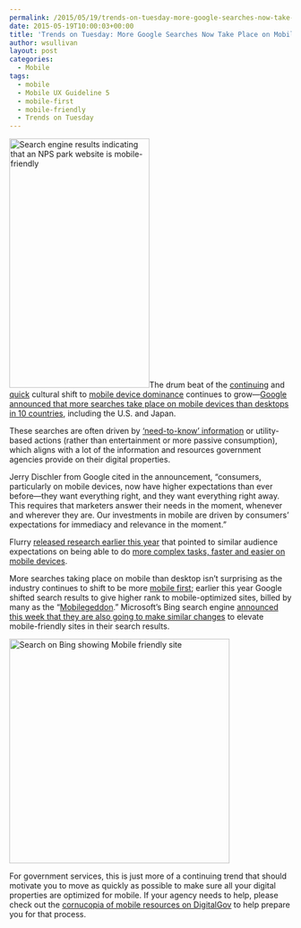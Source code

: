 ```yaml
---
permalink: /2015/05/19/trends-on-tuesday-more-google-searches-now-take-place-on-mobile-devices-than-desktops/
date: 2015-05-19T10:00:03+00:00
title: 'Trends on Tuesday: More Google Searches Now Take Place on Mobile Devices than Desktops'
author: wsullivan
layout: post
categories:
  - Mobile
tags:
  - mobile
  - Mobile UX Guideline 5
  - mobile-first
  - mobile-friendly
  - Trends on Tuesday
---
```


<img class="alignright size-full wp-image-268912" src="https://s3.amazonaws.com/sitesusa/wp-content/uploads/sites/212/2015/04/250-x-444-Search-engine-results-indicating-that-an-NPS-park-website-is-mobile-friendly.jpg" alt="Search engine results indicating that an NPS park website is mobile-friendly" width="250" height="444" />The drum beat of the [continuing](https://www.digitalgov.gov/2014/12/02/trends-on-tuesday-americas-new-first-screen/) and [quick](https://www.digitalgov.gov/2015/01/27/trends-on-tuesday-mobile-marketing-on-the-rise/) cultural shift to [mobile device dominance](https://www.digitalgov.gov/2015/03/31/trends-on-tuesday-smartphone-market-growth-makes-mobile-friendly-a-must/ "Trends on Tuesday: Smartphone Market Growth Makes Mobile-Friendly a Must") continues to grow—[Google announced that more searches take place on mobile devices than desktops in 10 countries](http://adwords.blogspot.com/2015/05/building-for-next-moment.html), including the U.S. and Japan.

These searches are often driven by [‘need-to-know’ information](https://www.digitalgov.gov/2015/04/07/trends-on-tuesday-40-of-americans-use-smartphones-to-find-government-information/) or utility-based actions (rather than entertainment or more passive consumption), which aligns with a lot of the information and resources government agencies provide on their digital properties.

Jerry Dischler from Google cited in the announcement, “consumers, particularly on mobile devices, now have higher expectations than ever before—they want everything right, and they want everything right away. This requires that marketers answer their needs in the moment, whenever and wherever they are. Our investments in mobile are driven by consumers’ expectations for immediacy and relevance in the moment.”

Flurry [released research earlier this year](https://www.digitalgov.gov/2015/03/10/trends-on-tuesday-more-time-consuming-complex-tasks-on-mobile-platforms/) that pointed to similar audience expectations on being able to do [more complex tasks, faster and easier on mobile devices](https://www.digitalgov.gov/2015/03/10/trends-on-tuesday-more-time-consuming-complex-tasks-on-mobile-platforms/ "Trends on Tuesday: More Time-Consuming, Complex Tasks on Mobile Platforms").

More searches taking place on mobile than desktop isn’t surprising as the industry continues to shift to be more [mobile first](https://www.digitalgov.gov/tag/mobile-first/); earlier this year Google shifted search results to give higher rank to mobile-optimized sites, billed by many as the “[Mobilegeddon](https://www.digitalgov.gov/2015/04/15/mobilegeddon-government-edition/).” Microsoft’s Bing search engine [announced this week that they are also going to make similar changes](http://blogs.bing.com/webmaster/2015/05/14/our-approach-to-mobile-friendly-search/) to elevate mobile-friendly sites in their search results.

<img class="aligncenter size-full wp-image-273442" src="https://s3.amazonaws.com/sitesusa/wp-content/uploads/sites/212/2015/05/393-x-400-Search-on-Bing-showing-Mobile-friendly-site.jpg" alt="Search on Bing showing Mobile friendly site" width="393" height="400" />

For government services, this is just more of a continuing trend that should motivate you to move as quickly as possible to make sure all your digital properties are optimized for mobile. If your agency needs to help, please check out the [cornucopia of mobile resources on DigitalGov](https://www.digitalgov.gov/category/mobile/) to help prepare you for that process.